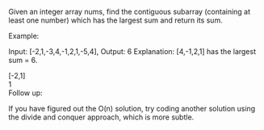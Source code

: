 Given an integer array nums, find the contiguous subarray (containing at least one number) which has the largest sum and return its sum.

Example:

Input: [-2,1,-3,4,-1,2,1,-5,4],
Output: 6
Explanation: [4,-1,2,1] has the largest sum = 6.

[-2,1]  
1  
Follow up:

If you have figured out the O(n) solution, try coding another solution using the divide and conquer approach, which is more subtle.
